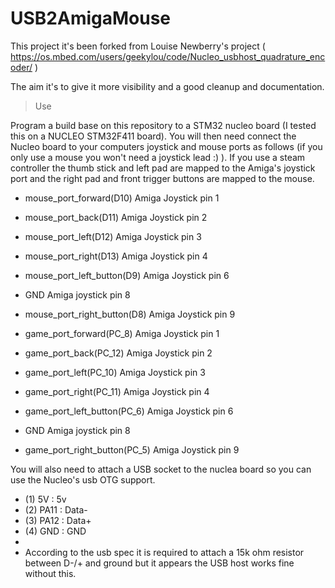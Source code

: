 # USB2AmigaMouse

This project it's been forked from Louise Newberry's project ( https://os.mbed.com/users/geekylou/code/Nucleo_usbhost_quadrature_encoder/ )

The aim it's to give it more visibility and a good cleanup and documentation. 

>Use

Program a build base on this repository to a STM32 nucleo board (I tested this on a NUCLEO STM32F411 board). You will then need connect the Nucleo board to your computers joystick and mouse ports as follows (if you only use a mouse you won't need a joystick lead :) ). If you use a steam controller the thumb stick and left pad are mapped to the Amiga's joystick port and the right pad and front trigger buttons are mapped to the mouse.

- mouse_port_forward(D10)        Amiga Joystick pin 1
- mouse_port_back(D11)           Amiga Joystick pin 2
- mouse_port_left(D12)           Amiga Joystick pin 3
- mouse_port_right(D13)          Amiga Joystick pin 4
- mouse_port_left_button(D9)     Amiga Joystick pin 6
- GND                            Amiga joystick pin 8
- mouse_port_right_button(D8)    Amiga Joystick pin 9


- game_port_forward(PC_8)        Amiga Joystick pin 1
- game_port_back(PC_12)          Amiga Joystick pin 2
- game_port_left(PC_10)          Amiga Joystick pin 3
- game_port_right(PC_11)         Amiga Joystick pin 4
- game_port_left_button(PC_6)    Amiga Joystick pin 6
- GND                            Amiga joystick pin 8
- game_port_right_button(PC_5)   Amiga Joystick pin 9

You will also need to attach a USB socket to the nuclea board so you can use the Nucleo's usb OTG support.

- (1) 5V   : 5v
- (2) PA11 : Data-
- (3) PA12 : Data+
- (4) GND  : GND
- 
- According to the usb spec it is required to attach a 15k ohm resistor between D-/+ and ground but it appears the USB host works fine without this.
